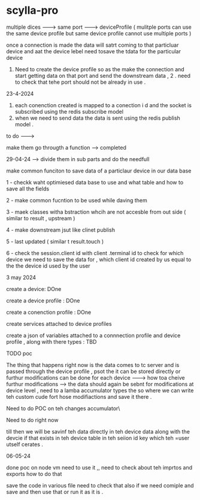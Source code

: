 # scylla-pro

multiple dices ---> same port ---> deviceProfile ( mulitple ports can use the same device profile but same device profile cannot use multiple ports )

once a connection is made the data will satrt coming to that particluar device and aat
the device lebel need tosave the tdata for the particular device

1. Need to create the device profile so as the make the connection and start getting data on that port and send the downstream data ,
   2 . need to check that tehe port should not be already in use .

23-4-2024

1. each conenction created is mapped to a conection i d and the socket is subscribed using the redis subscribe model
2. when we need to send data the data is sent using the redis publish model .

to do --->

make them go througth a function --> completed

29-04-24 --> divide them in sub parts and do the needfull

make common funciton to save data of a particlaur device in our data base

1 - checkk waht optimiesed data base to use and what table and how to save all the fields

2 - make common fucntion to be used while daving them

3 - maek classes witha bstraction whcih are not accesble from out side ( similar to result , upstream )

4 - make downstream jsut like clinet publish

5 - last updated ( similar t result.touch )

6 - check the session.client id with client .terminal id to check for which device we need to save the data for , which client id created by us equal to the
the device id used by the user

3 may 2024

create a device: DOne

create a device profile : DOne

create a conenction profile : DOne

create services attached to device profiles

create a json of variables attached to a connnection profile and device profile , along with there types : TBD

TODO poc

The thing that happens right now is the data comes to tc server and is passed through the device profile , psot the it can be stored directly or furthur modifications can be done for each device ---> how toa cheive furthur modifications --> the data should again be sebnt for modifications at device level , need to a lamba accumulator types the so where we can write teh custom cude fort hose modifiactions and save it there .

Need to do POC on teh changes accumulator\\

Need to do right now

till then we will be savinf teh data directly in teh device data along with the devcie if that exists in teh device table in teh seiion id key which teh =user utself cerates .

06-05-24

done poc on node vm need to use it ,, need to check about teh imprtos and exports how to do that

save the code in various file need to check that also if we need comiple and save and then use that or run it as it is .
